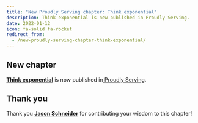 ```yaml
---
title: "New Proudly Serving chapter: Think exponential"
description: Think exponential is now published in Proudly Serving.
date: 2022-01-12
icon: fa-solid fa-rocket
redirect_from:
  - /new-proudly-serving-chapter-think-exponential/
---
```


## New chapter

**[Think exponential](/contents/think-exponential)** is now published in[ Proudly Serving](/).

## Thank you

Thank you **[Jason Schneider](/people/jason-schneider)** for contributing your wisdom to this chapter!
